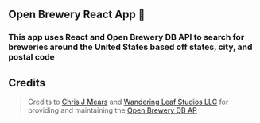 ## Open Brewery React App :beer:

### This app uses React and Open Brewery DB API to search for breweries around the United States based off states, city, and postal code

## Credits
> Credits to [Chris J Mears](https://chrisjmears.com/) and [Wandering Leaf Studios LLC](https://wanderingleafstudios.com/) for providing and maintaining the [Open Brewery DB AP](https://www.openbrewerydb.org/)